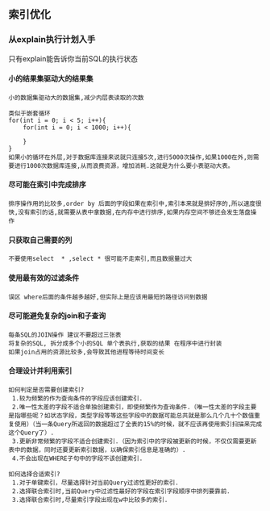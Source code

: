 ## 索引优化 

### 从explain执行计划入手
只有explain能告诉你当前SQL的执行状态

#### 小的结果集驱动大的结果集

```angular2html
小的数据集驱动大的数据集,减少内层表读取的次数

类似于嵌套循环
for(int i = 0; i < 5; i++){
	for(int i = 0; i < 1000; i++){

	}
}
如果小的循环在外层,对于数据库连接来说就只连接5次,进行5000次操作,如果1000在外,则需要进行1000次数据库连接,从而浪费资源，增加消耗.这就是为什么要小表驱动大表。
```

#### 尽可能在索引中完成排序
```angular2html
排序操作用的比较多,order by 后面的字段如果在索引中,索引本来就是排好序的,所以速度很快,没有索引的话,就需要从表中拿数据,在内存中进行排序,如果内存空间不够还会发生落盘操作
```

#### 只获取自己需要的列
```angular2html
不要使用select  * ,select * 很可能不走索引,而且数据量过大
```

#### 使用最有效的过滤条件
```angular2html
误区 where后面的条件越多越好,但实际上是应该用最短的路径访问到数据
```

#### 尽可能避免复杂的join和子查询
```angular2html
每条SQL的JOIN操作 建议不要超过三张表
将复杂的SQL, 拆分成多个小的SQL 单个表执行,获取的结果 在程序中进行封装
如果join占用的资源比较多,会导致其他进程等待时间变长
```

#### 合理设计并利用索引
```angular2html
如何判定是否需要创建索引?
 1.较为频繁的作为查询条件的字段应该创建索引.
 2.唯一性太差的字段不适合单独创建索引，即使频繁作为查询条件.（唯一性太差的字段主要是指哪些呢？如状态字段，类型字段等等这些字段中的数据可能总共就是那么几个几十个数值重复使用）（当一条Query所返回的数据超过了全表的15%的时候，就不应该再使用索引扫描来完成这个Query了）.
 3.更新非常频繁的字段不适合创建索引.（因为索引中的字段被更新的时候，不仅仅需要更新表中的数据，同时还要更新索引数据，以确保索引信息是准确的）.
 4.不会出现在WHERE子句中的字段不该创建索引.

如何选择合适索引?
 1.对于单键索引，尽量选择针对当前Query过滤性更好的索引.
 2.选择联合索引时,当前Query中过滤性最好的字段在索引字段顺序中排列要靠前.
 3.选择联合索引时,尽量索引字段出现在w中比较多的索引.
```